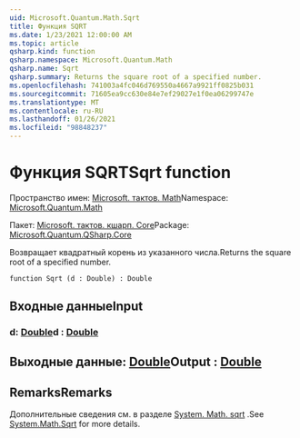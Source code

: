 ```yaml
---
uid: Microsoft.Quantum.Math.Sqrt
title: Функция SQRT
ms.date: 1/23/2021 12:00:00 AM
ms.topic: article
qsharp.kind: function
qsharp.namespace: Microsoft.Quantum.Math
qsharp.name: Sqrt
qsharp.summary: Returns the square root of a specified number.
ms.openlocfilehash: 741003a4fc046d769550a4667a9921ff0825b031
ms.sourcegitcommit: 71605ea9cc630e84e7ef29027e1f0ea06299747e
ms.translationtype: MT
ms.contentlocale: ru-RU
ms.lasthandoff: 01/26/2021
ms.locfileid: "98848237"
---
```

# <a name="sqrt-function"></a><span data-ttu-id="b5d7d-102">Функция SQRT</span><span class="sxs-lookup"><span data-stu-id="b5d7d-102">Sqrt function</span></span>

<span data-ttu-id="b5d7d-103">Пространство имен: [Microsoft. тактов. Math](xref:Microsoft.Quantum.Math)</span><span class="sxs-lookup"><span data-stu-id="b5d7d-103">Namespace: [Microsoft.Quantum.Math](xref:Microsoft.Quantum.Math)</span></span>

<span data-ttu-id="b5d7d-104">Пакет: [Microsoft. тактов. кшарп. Core](https://nuget.org/packages/Microsoft.Quantum.QSharp.Core)</span><span class="sxs-lookup"><span data-stu-id="b5d7d-104">Package: [Microsoft.Quantum.QSharp.Core](https://nuget.org/packages/Microsoft.Quantum.QSharp.Core)</span></span>


<span data-ttu-id="b5d7d-105">Возвращает квадратный корень из указанного числа.</span><span class="sxs-lookup"><span data-stu-id="b5d7d-105">Returns the square root of a specified number.</span></span>

```qsharp
function Sqrt (d : Double) : Double
```


## <a name="input"></a><span data-ttu-id="b5d7d-106">Входные данные</span><span class="sxs-lookup"><span data-stu-id="b5d7d-106">Input</span></span>

### <a name="d--double"></a><span data-ttu-id="b5d7d-107">d: [Double](xref:microsoft.quantum.lang-ref.double)</span><span class="sxs-lookup"><span data-stu-id="b5d7d-107">d : [Double](xref:microsoft.quantum.lang-ref.double)</span></span>





## <a name="output--double"></a><span data-ttu-id="b5d7d-108">Выходные данные: [Double](xref:microsoft.quantum.lang-ref.double)</span><span class="sxs-lookup"><span data-stu-id="b5d7d-108">Output : [Double](xref:microsoft.quantum.lang-ref.double)</span></span>



## <a name="remarks"></a><span data-ttu-id="b5d7d-109">Remarks</span><span class="sxs-lookup"><span data-stu-id="b5d7d-109">Remarks</span></span>

<span data-ttu-id="b5d7d-110">Дополнительные сведения см. в разделе [System. Math. sqrt](https://docs.microsoft.com/dotnet/api/system.math.sqrt) .</span><span class="sxs-lookup"><span data-stu-id="b5d7d-110">See [System.Math.Sqrt](https://docs.microsoft.com/dotnet/api/system.math.sqrt) for more details.</span></span>